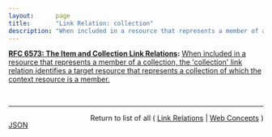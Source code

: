 ```yaml
---
layout:      page
title:       "Link Relation: collection"
description: "When included in a resource that represents a member of a collection, the 'collection' link relation identifies a target resource that represents a collection of which the context resource is a member."
---
```


**[RFC 6573: The Item and Collection Link Relations](/specs/IETF/RFC/6573 "RFC 5988 standardized a means of indicating the relationships between resources on the Web. This specification defines a pair of reciprocal link relation types that may be used to express the relationship between a collection and its members."):** [When included in a resource that represents a member of a collection, the 'collection' link relation identifies a target resource that represents a collection of which the context resource is a member.](http://tools.ietf.org/html/rfc6573#section-2.2 "Read documentation for Link Relation &#34;collection&#34;")

<br/>
<hr/>

<p style="float : left"><a href="collection.json" title="JSON representing this particular Web Concept value">JSON</a></p>
<p style="text-align: right">Return to list of all ( <a href="../link-relations">Link Relations</a> | <a href="../">Web Concepts</a> )</p>

